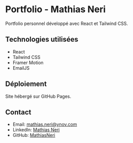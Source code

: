 # Portfolio - Mathias Neri

Portfolio personnel développé avec React et Tailwind CSS.

## Technologies utilisées
- React
- Tailwind CSS
- Framer Motion
- EmailJS

## Déploiement
Site hébergé sur GitHub Pages.

## Contact
- Email: mathias.neri@ynov.com
- LinkedIn: [Mathias Neri](https://www.linkedin.com/in/mathias-neri-53482833a/)
- GitHub: [MathiasNeri](https://github.com/MathiasNeri) 